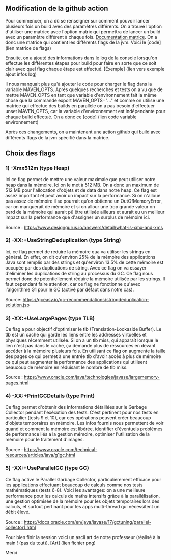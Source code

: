 ## Modification de la github action
Pour commencer, on a dû se renseigner sur comment pouvoir lancer plusieurs fois un build avec des paramètres différents.
On a trouvé l'option d'utiliser une matrice avec l'option matrix qui permettra de lancer un build avec un paramètre 
différent à chaque fois. [Documentation matrice](https://docs.github.com/en/actions/writing-workflows/choosing-what-your-workflow-does/running-variations-of-jobs-in-a-workflow).
On a donc une matrice qui contient les différents flags de la jvm. Voici le [code] (lien matrice de flags)

Ensuite, on a ajouté des informations dans le log de la console lorsqu'on effectue les différentes étapes pour build
pour faire en sorte que ce soit clair avec quel flag chaque étape est effectué. [Exemple] (lien vers exemple ajout infos log)

Il nous manquait plus qu'à ajouter le code pour charger le flag dans la variable MAVEN_OPTS. 
Après quelques recherches et tests on a vu que de mettre MAVEN_OPTS en tant que variable d'environnement fait la même
chose que la commande export MAVEN_OPTS="..." et comme on utilise une matrice qui effectue des builds en parallèle on a
pas besoin d'effectuer unset MAVEN_OPTS, car la variable d'environnement est indépendante pour chaque build effectué.
On a donc ce [code] (lien code variable environnement)

Après ces changements, on a maintenant une action github qui build avec différents flags de la jvm spécifié dans la 
matrice.

## Choix des flags
### 1) -Xmx512m (type Heap)
Ici ce flag permet de mettre une valeur maximale que peut utiliser notre heap dans la mémoire. Ici on le met à 512 MB.
On a donc un maximum de 512 MB pour l'allocation d'objets et de data dans notre heap. Ce flag est assez important et
peut avoir un impact sur la performance. Si on n'alloue pas assez de mémoire il se pourrait qu'on obtienne un 
OutOfMemoryError, car on manquerait de mémoire et si on allour une trop grande valeur on perd de la mémoire qui aurait
pû être utilisée ailleurs et aurait eu un meilleur impact sur la performance que d'assigner un surplus de mémoire ici.

Source : https://www.designgurus.io/answers/detail/what-is-xmx-and-xms

### 2) -XX:+UseStringDeduplication (type String)
Ici, ce flag permet de réduire la mémoire qua va utiliser les strings en général. En effet, on dit qu'environ 25% de la
mémoire des applications Java sont remplis par des strings et qu'environ 13.5% de cette mémoire est occupée par des
duplications de string. Avec ce flag on va essayer d'éliminer les duplications de string au processus du GC. Ce flag nous
permet donc de potentiellement réduire la mémoire utilisée par les strings. Il faut cependant faire attention, car ce flag
ne fonctionne qu'avec l'algorithme G1 pour le GC (activé par défaut dans notre cas).

Source: https://gceasy.io/gc-recommendations/stringdeduplication-solution.jsp

### 3) -XX:+UseLargePages (type TLB)
Ce flag a pour objectif d'optimiser le tlb (Translation-Lookaside Buffer). Le tlb est un cache qui garde les liens entre
les addresses virtuelles et physiques récemment utilisée. Si on a un tlb miss, qui apparaît lorsque le lien n'est pas
dans le cache, ça demande plus de ressources en devant accéder à la mémoire plusieurs fois. En utilisant ce flag on 
augmente la taille des pages ce qui permet à une entrée tlb d'avoir accès à plus de mémoire ce qui peut augmenter la
performance des applications qui utilisent beaucoup de mémoire en réduisant le nombre de tlb miss.

Source : https://www.oracle.com/java/technologies/javase/largememory-pages.html

### 4) -XX:+PrintGCDetails (type Print)
Ce flag permet d'obtenir des informations détaillées sur le Garbage Collector pendant l'exécution des tests. C'est pertinent pour nos tests en particulier (tests 9 et 10), car ces opérations peuvent créer beaucoup d'objets temporaires en mémoire. Les infos fournis nous permettent de voir quand et comment la mémoire est libérée, identifier d'éventuels problèmes de performance liés a la gestion mémoire, optimiser l'utilisation de la mémoire pour le traitement d'images.

Source : https://www.oracle.com/technical-resources/articles/java/g1gc.html

### 5) -XX:+UseParallelGC (type GC)
Ce flag active le Parallel Garbage Collector, particulièrement efficace pour les applications effectuant beaucoup de calculs comme nos tests mathématiques (tests 6-8). Voici les avantages: on a une meilleure performance pour les calculs de maths intensifs grâce à la parallélisation, une gestion optimisée de la mémoire pour les objets temporaires lors des calculs, et surtout pertinant pour les apps multi-thread qui nécessitent un débit élevé.

Source : https://docs.oracle.com/en/java/javase/17/gctuning/parallel-collector1.html

Pour bien finir la session voici un ascii art de notre professeur (réalisé à la main ! (pas du tout)). [Art] (lien fichier png)

Merci 
